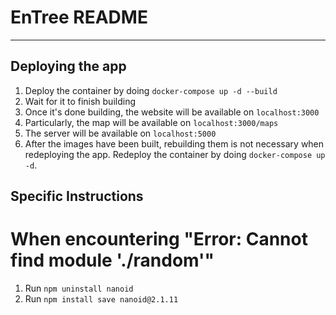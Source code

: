 # EnTree README

---

## Deploying the app

1. Deploy the container by doing `docker-compose up -d --build`
2. Wait for it to finish building
3. Once it's done building, the website will be available on `localhost:3000`
4. Particularly, the map will be available on `localhost:3000/maps`
5. The server will be available on `localhost:5000`
6. After the images have been built, rebuilding them is not necessary when redeploying the app. Redeploy the container by doing `docker-compose up -d`.


## Specific Instructions

# When encountering "Error: Cannot find module './random'"
1. Run `npm uninstall nanoid`
2. Run `npm install save nanoid@2.1.11`